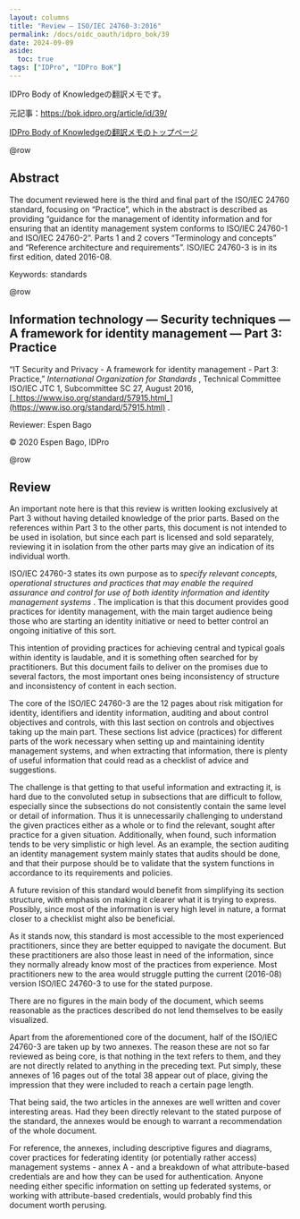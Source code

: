 ```yaml
---
layout: columns
title: "Review – ISO/IEC 24760-3:2016"
permalink: /docs/oidc_oauth/idpro_bok/39
date: 2024-09-09
aside:
  toc: true
tags: ["IDPro", "IDPro BoK"]
---
```


IDPro Body of Knowledgeの翻訳メモです。

元記事：https://bok.idpro.org/article/id/39/

[IDPro Body of Knowledgeの翻訳メモのトップページ](/docs/oidc_oauth/idpro_bok)

@row
## Abstract

The document reviewed here is the third and final part of the ISO/IEC 24760 standard, focusing on “Practice”, which in the abstract is described as providing “guidance for the management of identity information and for ensuring that an identity management system conforms to ISO/IEC 24760-1 and ISO/IEC 24760-2”. Parts 1 and 2 covers “Terminology and concepts” and “Reference architecture and requirements”. ISO/IEC 24760-3 is in its first edition, dated 2016-08.

Keywords: standards

@row
## Information technology — Security techniques — A framework for identity management — Part 3: Practice

“IT Security and Privacy - A framework for identity management - Part 3: Practice,” _International Organization for Standards_ , Technical Committee ISO/IEC JTC 1, Subcommittee SC 27, August 2016, [_https://www.iso.org/standard/57915.html_](https://www.iso.org/standard/57915.html) .

Reviewer: Espen Bago

© 2020 Espen Bago, IDPro

@row
## Review

An important note here is that this review is written looking exclusively at Part 3 without having detailed knowledge of the prior parts. Based on the references within Part 3 to the other parts, this document is not intended to be used in isolation, but since each part is licensed and sold separately, reviewing it in isolation from the other parts may give an indication of its individual worth.

ISO/IEC 24760-3 states its own purpose as to _specify relevant concepts, operational structures and practices that may enable the required assurance and control for use of both identity information and identity management systems_ . The implication is that this document provides good practices for identity management, with the main target audience being those who are starting an identity initiative or need to better control an ongoing initiative of this sort.

This intention of providing practices for achieving central and typical goals within identity is laudable, and it is something often searched for by practitioners. But this document fails to deliver on the promises due to several factors, the most important ones being inconsistency of structure and inconsistency of content in each section.

The core of the ISO/IEC 24760-3 are the 12 pages about risk mitigation for identity, identifiers and identity information, auditing and about control objectives and controls, with this last section on controls and objectives taking up the main part. These sections list advice (practices) for different parts of the work necessary when setting up and maintaining identity management systems, and when extracting that information, there is plenty of useful information that could read as a checklist of advice and suggestions.

The challenge is that getting to that useful information and extracting it, is hard due to the convoluted setup in subsections that are difficult to follow, especially since the subsections do not consistently contain the same level or detail of information. Thus it is unnecessarily challenging to understand the given practices either as a whole or to find the relevant, sought after practice for a given situation. Additionally, when found, such information tends to be very simplistic or high level. As an example, the section auditing an identity management system mainly states that audits should be done, and that their purpose should be to validate that the system functions in accordance to its requirements and policies.

A future revision of this standard would benefit from simplifying its section structure, with emphasis on making it clearer what it is trying to express. Possibly, since most of the information is very high level in nature, a format closer to a checklist might also be beneficial.

As it stands now, this standard is most accessible to the most experienced practitioners, since they are better equipped to navigate the document. But these practitioners are also those least in need of the information, since they normally already know most of the practices from experience. Most practitioners new to the area would struggle putting the current (2016-08) version ISO/IEC 24760-3 to use for the stated purpose.

There are no figures in the main body of the document, which seems reasonable as the practices described do not lend themselves to be easily visualized.

Apart from the aforementioned core of the document, half of the ISO/IEC 24760-3 are taken up by two annexes. The reason these are not so far reviewed as being core, is that nothing in the text refers to them, and they are not directly related to anything in the preceding text. Put simply, these annexes of 16 pages out of the total 38 appear out of place, giving the impression that they were included to reach a certain page length.

That being said, the two articles in the annexes are well written and cover interesting areas. Had they been directly relevant to the stated purpose of the standard, the annexes would be enough to warrant a recommendation of the whole document.

For reference, the annexes, including descriptive figures and diagrams, cover practices for federating identity (or potentially rather access) management systems - annex A - and a breakdown of what attribute-based credentials are and how they can be used for authentication. Anyone needing either specific information on setting up federated systems, or working with attribute-based credentials, would probably find this document worth perusing.
